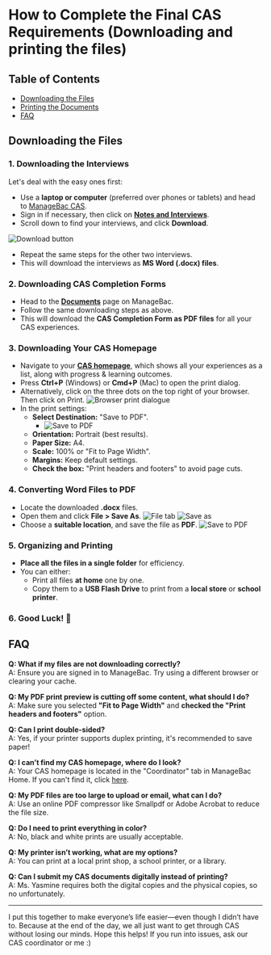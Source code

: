 # How to Complete the Final CAS Requirements (Downloading and printing the files)

## Table of Contents

- [Downloading the Files](#downloading-the-files)
- [Printing the Documents](#printing-the-documents)
- [FAQ](#faq)

## Downloading the Files

### 1. Downloading the Interviews

Let's deal with the easy ones first:

- Use a **laptop or computer** (preferred over phones or tablets) and head to [ManageBac CAS](https://gokkusagi.managebac.com/student/ib/activity/cas).
- Sign in if necessary, then click on **[Notes and Interviews](https://gokkusagi.managebac.com/student/ib/activity/notes)**.
- Scroll down to find your interviews, and click **Download**.

![Download button](download.png)

- Repeat the same steps for the other two interviews.
- This will download the interviews as **MS Word (.docx) files**.

### 2. Downloading CAS Completion Forms

- Head to the **[Documents](https://gokkusagi.managebac.com/student/ib/activity/documents)** page on ManageBac.
- Follow the same downloading steps as above.
- This will download the **CAS Completion Form as PDF files** for all your CAS experiences.

### 3. Downloading Your CAS Homepage

- Navigate to your **[CAS homepage](https://gokkusagi.managebac.com/student/ib/activity/cas)**, which shows all your experiences as a list, along with progress & learning outcomes.
- Press **Ctrl+P** (Windows) or **Cmd+P** (Mac) to open the print dialog.
- Alternatively, click on the three dots on the top right of your browser. Then click on Print.
  ![Browser print dialogue](print.png)
- In the print settings:
  - **Select Destination:** "Save to PDF".
    - ![Save to PDF](save.png)
  - **Orientation:** Portrait (best results).
  - **Paper Size:** A4.
  - **Scale:** 100% or "Fit to Page Width".
  - **Margins:** Keep default settings.
  - **Check the box:** "Print headers and footers" to avoid page cuts.

### 4. Converting Word Files to PDF

- Locate the downloaded **.docx** files.
- Open them and click **File > Save As**.
  ![File tab](file.png)
  ![Save as](saveas.png)
- Choose a **suitable location**, and save the file as **PDF**.
  ![Save to PDF](saved.png)

### 5. Organizing and Printing

- **Place all the files in a single folder** for efficiency.
- You can either:
  - Print all files **at home** one by one.
  - Copy them to a **USB Flash Drive** to print from a **local store** or **school printer**.

### 6. Good Luck! 🎉

## FAQ

**Q: What if my files are not downloading correctly?**  
A: Ensure you are signed in to ManageBac. Try using a different browser or clearing your cache.

**Q: My PDF print preview is cutting off some content, what should I do?**  
A: Make sure you selected **"Fit to Page Width"** and **checked the "Print headers and footers"** option.

**Q: Can I print double-sided?**  
A: Yes, if your printer supports duplex printing, it's recommended to save paper!

**Q: I can’t find my CAS homepage, where do I look?**  
A: Your CAS homepage is located in the "Coordinator" tab in ManageBac Home. If you can't find it, click [here](https://gokkusagi.managebac.com/student/ib/activity/cas).

**Q: My PDF files are too large to upload or email, what can I do?**  
A: Use an online PDF compressor like Smallpdf or Adobe Acrobat to reduce the file size.

**Q: Do I need to print everything in color?**  
A: No, black and white prints are usually acceptable.

**Q: My printer isn’t working, what are my options?**  
A: You can print at a local print shop, a school printer, or a library.

**Q: Can I submit my CAS documents digitally instead of printing?**  
A: Ms. Yasmine requires both the digital copies and the physical copies, so no unfortunately.

---

I put this together to make everyone’s life easier—even though I didn’t have to. Because at the end of the day, we all just want to get through CAS without losing our minds. Hope this helps! If you run into issues, ask our CAS coordinator or me :\)
